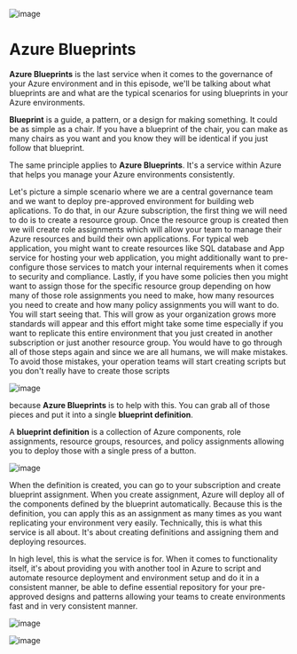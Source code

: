 ![image](https://github.com/user-attachments/assets/c025ae9a-3599-4cc6-b64a-4c9eeb74169f)

# Azure Blueprints

**Azure Blueprints** is the last service when it comes to the governance of your Azure environment and in this episode, we'll be talking about what blueprints are and what are the typical scenarios for using blueprints in your Azure environments.

**Blueprint** is a guide, a pattern, or a design for making something. It could be as simple as a chair. If you have a blueprint of the chair, you can make as many chairs as you want and you know they will be identical if you just follow that blueprint.

The same principle applies to **Azure Blueprints**. It's a service within Azure that helps you manage your Azure environments consistently.

Let's picture a simple scenario where we are a central governance team and we want to deploy pre-approved environment for building web aplications. To do that, in our Azure subscription, the first thing we will need to do is to create a resource group. Once the resource group is created then we will create role assignments which will allow your team to manage their Azure resources and build their own applications. For typical web application, you might want to create resources like SQL database and App service for hosting your web application, you might additionally want to pre-configure those services to match your internal requirements when it comes to security and compliance. Lastly, if you have some policies then you might want to assign those for the specific resource group depending on how many of those role assignments you need to make, how many resources you need to create and how many policy assignments you will want to do. You will start seeing that. This will grow as your organization grows more standards will appear and this effort might take some time especially if you want to replicate this entire environment that you just created in another subscription or just another resource group. You would have to go through all of those steps again and since we are all humans, we will make mistakes. To avoid those mistakes, your operation teams will start creating scripts but you don't really have to create those scripts 

![image](https://github.com/user-attachments/assets/80aef30e-099a-4f8e-baf5-468d9b24a7c0)

because **Azure Blueprints** is to help with this. You can grab all of those pieces and put it into a single **blueprint definition**. 

A **blueprint definition** is a collection of Azure components, role assignments, resource groups, resources, and policy assignments allowing you to deploy those with a single press of a button.

![image](https://github.com/user-attachments/assets/dc6e464b-d0c1-49d6-9a28-62079d6b7d40)

When the definition is created, you can go to your subscription and create blueprint assignment. When you create assignment, Azure will deploy all of the components defined by the blueprint automatically. Because this is the definition, you can apply this as an assignment as many times as you want replicating your environment very easily. Technically, this is what this service is all about. It's about creating definitions and assigning them and deploying resources.

In high level, this is what the service is for. When it comes to functionality itself, it's about providing you with another tool in Azure to script and automate resource deployment and environment setup and do it in a consistent manner, be able to define essential repository for your pre-approved designs and patterns allowing your teams to create environments fast and in very consistent manner.


![image](https://github.com/user-attachments/assets/c99fb3c4-2c77-4ba1-ae11-999f8b8eaf69)


![image](https://github.com/user-attachments/assets/9d578706-4493-48fe-9132-cb730d38ece1)

